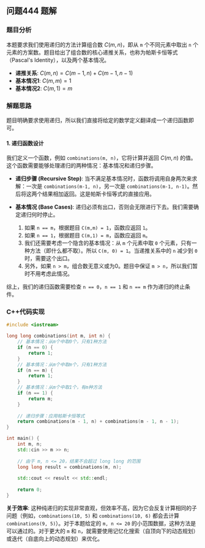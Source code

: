 ## 问题444 题解

### 题目分析

本题要求我们使用递归的方法计算组合数 $C(m, n)$，即从 `m` 个不同元素中取出 `n` 个元素的方案数。题目给出了组合数的核心递推关系，也称为帕斯卡恒等式（Pascal's Identity），以及两个基本情况。

-   **递推关系**: $C(m,n) = C(m-1,n) + C(m-1,n-1)$
-   **基本情况1**: $C(m,m) = 1$
-   **基本情况2**: $C(m,1) = m$

### 解题思路

题目明确要求使用递归，所以我们直接将给定的数学定义翻译成一个递归函数即可。

#### 1. 递归函数设计

我们定义一个函数，例如 `combinations(m, n)`，它将计算并返回 $C(m, n)$ 的值。这个函数需要能够处理递归的两种情况：基本情况和递归步骤。

-   **递归步骤 (Recursive Step)**:
    当不满足基本情况时，函数将调用自身两次来求解：一次是 `combinations(m-1, n)`，另一次是 `combinations(m-1, n-1)`。然后将这两个结果相加返回。这是帕斯卡恒等式的直接应用。

-   **基本情况 (Base Cases)**:
    递归必须有出口，否则会无限进行下去。我们需要确定递归何时停止。
    1.  如果 `n == m`，根据题目 `C(m,m) = 1`，函数应返回 `1`。
    2.  如果 `n == 1`，根据题目 `C(m,1) = m`，函数应返回 `m`。
    3.  我们还需要考虑一个隐含的基本情况：从 `m` 个元素中取 `0` 个元素，只有一种方法（即什么都不取）。所以 `C(m, 0) = 1`。当递推关系中的 `n` 减少到 `0` 时，需要这个出口。
    4.  另外，如果 `n > m`，组合数无意义或为0。题目中保证 `m > n`，所以我们暂时不用考虑此情况。

综上，我们的递归函数需要检查 `n == 0`，`n == 1` 和 `n == m` 作为递归的终止条件。

### C++代码实现

```cpp
#include <iostream>

long long combinations(int m, int n) {
    // 基本情况：从m个中取0个，只有1种方法
    if (n == 0) {
        return 1;
    }
    // 基本情况：从m个中取m个，只有1种方法
    if (n == m) {
        return 1;
    }
    // 基本情况：从m个中取1个，有m种方法
    if (n == 1) {
        return m;
    }
    
    // 递归步骤：应用帕斯卡恒等式
    return combinations(m - 1, n) + combinations(m - 1, n - 1);
}

int main() {
    int m, n;
    std::cin >> m >> n;
    
    // 由于 m, n <= 20，结果不会超过 long long 的范围
    long long result = combinations(m, n);
    
    std::cout << result << std::endl;
    
    return 0;
}
```

**关于效率**:
这种纯递归的实现非常直观，但效率不高，因为它会反复计算相同的子问题（例如，`combinations(10, 5)` 和 `combinations(10, 6)` 都会去计算 `combinations(9, 5)`）。对于本题给定的 `m, n <= 20` 的小范围数据，这种方法是可以通过的。对于更大的 `m` 和 `n`，就需要使用记忆化搜索（自顶向下的动态规划）或迭代（自底向上的动态规划）来优化。
